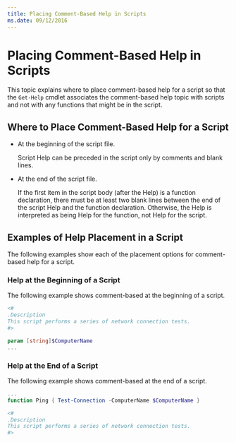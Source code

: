 ```yaml
---
title: Placing Comment-Based Help in Scripts
ms.date: 09/12/2016
---
```

# Placing Comment-Based Help in Scripts

This topic explains where to place comment-based help for a script so that the `Get-Help` cmdlet
associates the comment-based help topic with scripts and not with any functions that might be in the
script.

## Where to Place Comment-Based Help for a Script

- At the beginning of the script file.

  Script Help can be preceded in the script only by comments and blank lines.

- At the end of the script file.

  If the first item in the script body (after the Help) is a function declaration, there must be at
  least two blank lines between the end of the script Help and the function declaration. Otherwise,
  the Help is interpreted as being Help for the function, not Help for the script.

## Examples of Help Placement in a Script

The following examples show each of the placement options for comment-based help for a script.

### Help at the Beginning of a Script

The following example shows comment-based at the beginning of a script.

```powershell
<#
.Description
This script performs a series of network connection tests.
#>

param [string]$ComputerName
...
```

### Help at the End of a Script

 The following example shows comment-based at the end of a script.

```powershell
...
function Ping { Test-Connection -ComputerName $ComputerName }

<#
.Description
This script performs a series of network connection tests.
#>
```
